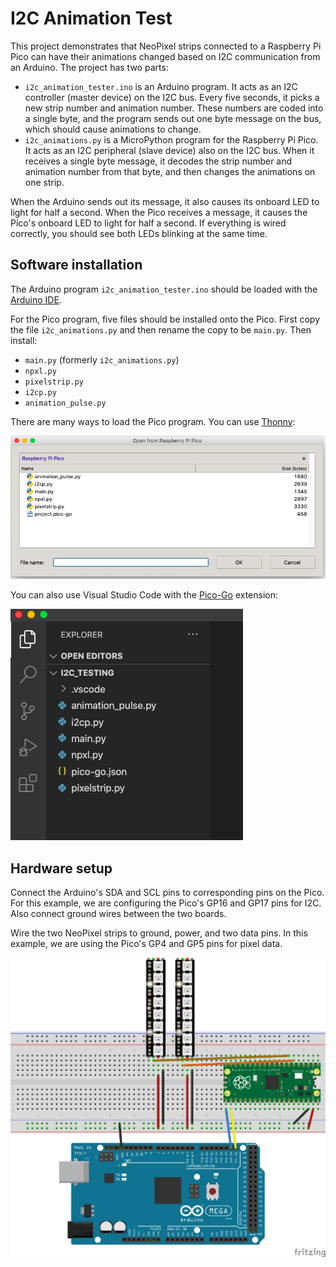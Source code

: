 # I2C Animation Test

This project demonstrates that NeoPixel strips connected to a Raspberry Pi Pico can have their animations changed based on I2C communication from an Arduino.  The project has two parts:

* `i2c_animation_tester.ino` is an Arduino program.  It acts as an I2C controller (master device) on the I2C bus.  Every five seconds, it picks a new strip number and animation number. These numbers are coded into a single byte, and the program sends out one byte message on the bus, which should cause animations to change.
* `i2c_animations.py` is a MicroPython program for the Raspberry Pi Pico.  It acts as an I2C peripheral (slave device) also on the I2C bus.  When it receives a single byte message, it decodes the strip number and animation number from that byte, and then changes the animations on one strip.

When the Arduino sends out its message, it also causes its onboard LED to light for half a  second.  When the Pico receives a message, it causes the Pico's onboard LED to light for half  a second.  If everything is wired correctly, you should see both LEDs blinking at the same time.

## Software installation

The Arduino program `i2c_animation_tester.ino` should be loaded with the [Arduino IDE](https://www.arduino.cc/).

For the Pico program, five files should be installed onto the Pico.  First copy the file `i2c_animations.py` and then rename the copy to be `main.py`. Then install:
* `main.py` (formerly `i2c_animations.py`)
* `npxl.py`
* `pixelstrip.py`
* `i2cp.py`
* `animation_pulse.py`

There are many ways to load the Pico program.  You can use [Thonny](https://thonny.org/):

![Files using Thonny](files_thonny.png)

You can also use Visual Studio Code with the [Pico-Go](http://pico-go.net/) extension:

![Files using Pico-Go](files_pico_go.png)

## Hardware setup

Connect the Arduino's SDA and SCL pins to corresponding pins on the Pico.  For this example, we are configuring the Pico's GP16 and GP17 pins for I2C. Also connect ground wires between the two boards.

Wire the two NeoPixel strips to ground, power, and two data pins.  In this example, we are using the Pico's GP4 and GP5 pins for pixel data.

![Breadboard setup](i2c_tester.png)